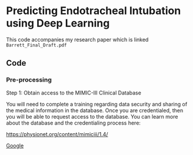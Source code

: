# Predicting Endotracheal Intubation using Deep Learning


This code accompanies my research paper which is linked `Barrett_Final_Draft.pdf`




## Code

### Pre-processing

Step 1: Obtain access to the MIMIC-III Clinical Database

You will need to complete a training regarding data security and sharing of the medical information in the database. Once you are credentialed, then you will be able to request access to the database. You can learn more about the database and the credentialing process here:

https://physionet.org/content/mimiciii/1.4/

[Google](http://www.google.com/)
